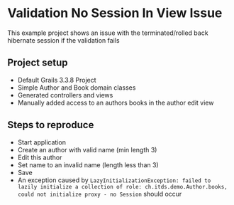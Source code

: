 
# Validation No Session In View Issue

This example project shows an issue with the terminated/rolled back hibernate session if the validation fails

## Project setup

* Default Grails 3.3.8 Project
* Simple Author and Book domain classes
* Generated controllers and views
* Manually added access to an authors books in the author edit view

## Steps to reproduce

* Start application
* Create an author with valid name (min length 3)
* Edit this author
* Set name to an invalid name (length less than 3)
* Save 
* An exception caused by `LazyInitializationException: failed to lazily initialize a collection of role: ch.itds.demo.Author.books, could not initialize proxy - no Session` should occur

